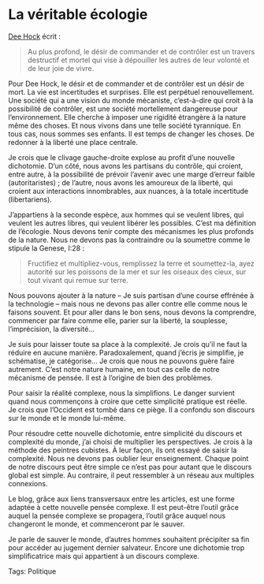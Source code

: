 # La véritable écologie

[Dee Hock](http://blog.tcrouzet.com/2006/07/18/chaordic-age/) écrit :

> Au plus profond, le désir de commander et de contrôler est un travers destructif et mortel qui vise à dépouiller les autres de leur volonté et de leur joie de vivre.

Pour Dee Hock, le désir et de commander et de contrôler est un désir de mort. La vie est incertitudes et surprises. Elle est perpétuel renouvellement. Une société qui a une vision du monde mécaniste, c’est-à-dire qui croit à la possibilité de contrôler, est une société mortellement dangereuse pour l’environnement. Elle cherche à imposer une rigidité étrangère à la nature même des choses. Et nous vivons dans une telle société tyrannique. En tous cas, nous sommes ses enfants. Il est temps de changer les choses. De redonner à la liberté une place centrale.

Je crois que le clivage gauche-droite explose au profit d’une nouvelle dichotomie. D’un côté, nous avons les partisans du contrôle, qui croient, entre autre, à la possibilité de prévoir l’avenir avec une marge d’erreur faible (autoritaristes) ; de l’autre, nous avons les amoureux de la liberté, qui croient aux interactions innombrables, aux nuances, à la totale incertitude (libertariens).

J’appartiens à la seconde espèce, aux hommes qui se veulent libres, qui veulent les autres libres, qui veulent libérer les possibles. C’est ma définition de l’écologie. Nous devons tenir compte des mécanismes les plus profonds de la nature. Nous ne devons pas la contraindre ou la soumettre comme le stipule la Genese, I:28 :

> Fructifiez et multipliez-vous, remplissez la terre et soumettez-la, ayez autorité sur les poissons de la mer et sur les oiseaux des cieux, sur tout vivant qui remue sur terre.

Nous pouvons ajouter à la nature – Je suis partisan d’une course effrénée à la technologie – mais nous ne devons pas aller contre elle comme nous le faisons souvent. Et pour aller dans le bon sens, nous devons la comprendre, commencer par faire comme elle, parier sur la liberté, la souplesse, l’imprécision, la diversité…

Je suis pour laisser toute sa place à la complexité. Je crois qu’il ne faut la réduire en aucune manière. Paradoxalement, quand j’écris je simplifie, je schématise, je catégorise… Je crois que nous ne pouvons guère faire autrement. C’est notre nature humaine, en tout cas celle de notre mécanisme de pensée. Il est à l’origine de bien des problèmes.

Pour saisir la réalité complexe, nous la simplifions. Le danger survient quand nous commençons à croire que cette simplicité pratique est réelle. Je crois que l’Occident est tombé dans ce piège. Il a confondu son discours sur le monde et le monde lui-même.

Pour résoudre cette nouvelle dichotomie, entre simplicité du discours et complexité du monde, j’ai choisi de multiplier les perspectives. Je crois à la méthode des peintres cubistes. À leur façon, ils ont essayé de saisir la complexité. Nous ne devons pas oublier leur enseignement. Chaque point de notre discours peut être simple ce n’est pas pour autant que le discours global est simple. Au contraire, il peut ressembler à un réseau aux multiples connexions.

Le blog, grâce aux liens transversaux entre les articles, est une forme adaptée à cette nouvelle pensée complexe. Il est peut-être l’outil grâce auquel la pensée complexe se propagera, l’outil grâce auquel nous changeront le monde, et commenceront par le sauver.

Je parle de sauver le monde, d’autres hommes souhaitent précipiter sa fin pour accéder au jugement dernier salvateur. Encore une dichotomie trop simplificatrice mais qui appartient à un discours complexe.

Tags: Politique